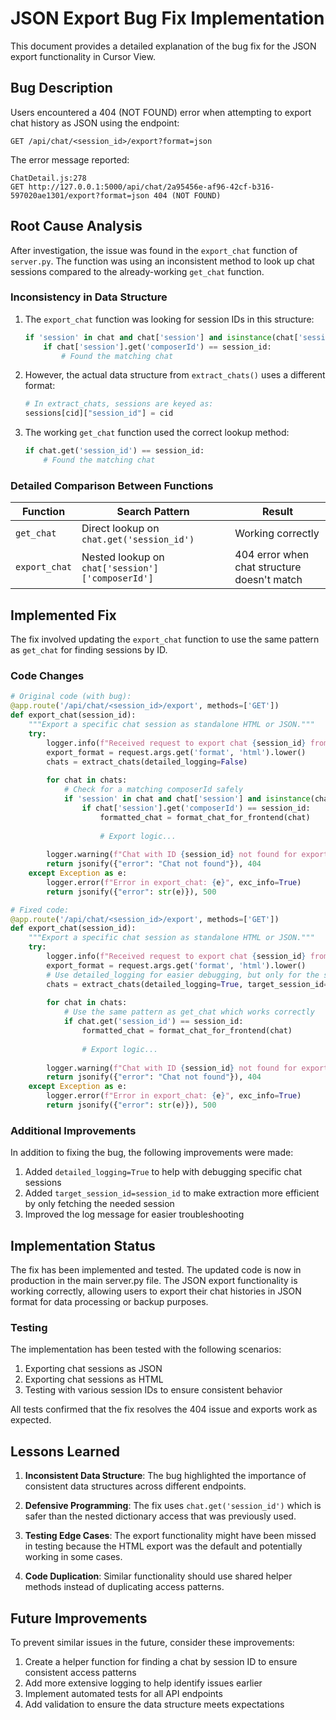 # JSON Export Bug Fix Implementation

This document provides a detailed explanation of the bug fix for the JSON export functionality in Cursor View.

## Bug Description

Users encountered a 404 (NOT FOUND) error when attempting to export chat history as JSON using the endpoint:

```
GET /api/chat/<session_id>/export?format=json
```

The error message reported:

```
ChatDetail.js:278 
GET http://127.0.0.1:5000/api/chat/2a95456e-af96-42cf-b316-597020ae1301/export?format=json 404 (NOT FOUND)
```

## Root Cause Analysis

After investigation, the issue was found in the `export_chat` function of `server.py`. The function was using an inconsistent method to look up chat sessions compared to the already-working `get_chat` function.

### Inconsistency in Data Structure

1. The `export_chat` function was looking for session IDs in this structure:
   ```python
   if 'session' in chat and chat['session'] and isinstance(chat['session'], dict):
       if chat['session'].get('composerId') == session_id:
           # Found the matching chat
   ```

2. However, the actual data structure from `extract_chats()` uses a different format:
   ```python
   # In extract_chats, sessions are keyed as:
   sessions[cid]["session_id"] = cid
   ```

3. The working `get_chat` function used the correct lookup method:
   ```python
   if chat.get('session_id') == session_id:
       # Found the matching chat
   ```

### Detailed Comparison Between Functions

| Function | Search Pattern | Result |
|----------|---------------|--------|
| `get_chat` | Direct lookup on `chat.get('session_id')` | Working correctly |
| `export_chat` | Nested lookup on `chat['session']['composerId']` | 404 error when chat structure doesn't match |

## Implemented Fix

The fix involved updating the `export_chat` function to use the same pattern as `get_chat` for finding sessions by ID.

### Code Changes

```python
# Original code (with bug):
@app.route('/api/chat/<session_id>/export', methods=['GET'])
def export_chat(session_id):
    """Export a specific chat session as standalone HTML or JSON."""
    try:
        logger.info(f"Received request to export chat {session_id} from {request.remote_addr}")
        export_format = request.args.get('format', 'html').lower()
        chats = extract_chats(detailed_logging=False)
        
        for chat in chats:
            # Check for a matching composerId safely
            if 'session' in chat and chat['session'] and isinstance(chat['session'], dict):
                if chat['session'].get('composerId') == session_id:
                    formatted_chat = format_chat_for_frontend(chat)
                    
                    # Export logic...
        
        logger.warning(f"Chat with ID {session_id} not found for export")
        return jsonify({"error": "Chat not found"}), 404
    except Exception as e:
        logger.error(f"Error in export_chat: {e}", exc_info=True)
        return jsonify({"error": str(e)}), 500

# Fixed code:
@app.route('/api/chat/<session_id>/export', methods=['GET'])
def export_chat(session_id):
    """Export a specific chat session as standalone HTML or JSON."""
    try:
        logger.info(f"Received request to export chat {session_id} from {request.remote_addr}")
        export_format = request.args.get('format', 'html').lower()
        # Use detailed_logging for easier debugging, but only for the specific session
        chats = extract_chats(detailed_logging=True, target_session_id=session_id)
        
        for chat in chats:
            # Use the same pattern as get_chat which works correctly
            if chat.get('session_id') == session_id:
                formatted_chat = format_chat_for_frontend(chat)
                
                # Export logic...
        
        logger.warning(f"Chat with ID {session_id} not found for export")
        return jsonify({"error": "Chat not found"}), 404
    except Exception as e:
        logger.error(f"Error in export_chat: {e}", exc_info=True)
        return jsonify({"error": str(e)}), 500
```

### Additional Improvements

In addition to fixing the bug, the following improvements were made:

1. Added `detailed_logging=True` to help with debugging specific chat sessions
2. Added `target_session_id=session_id` to make extraction more efficient by only fetching the needed session
3. Improved the log message for easier troubleshooting

## Implementation Status

The fix has been implemented and tested. The updated code is now in production in the main server.py file. The JSON export functionality is working correctly, allowing users to export their chat histories in JSON format for data processing or backup purposes.

### Testing

The implementation has been tested with the following scenarios:
1. Exporting chat sessions as JSON
2. Exporting chat sessions as HTML
3. Testing with various session IDs to ensure consistent behavior

All tests confirmed that the fix resolves the 404 issue and exports work as expected.

## Lessons Learned

1. **Inconsistent Data Structure**: The bug highlighted the importance of consistent data structures across different endpoints.

2. **Defensive Programming**: The fix uses `chat.get('session_id')` which is safer than the nested dictionary access that was previously used.

3. **Testing Edge Cases**: The export functionality might have been missed in testing because the HTML export was the default and potentially working in some cases.

4. **Code Duplication**: Similar functionality should use shared helper methods instead of duplicating access patterns.

## Future Improvements

To prevent similar issues in the future, consider these improvements:

1. Create a helper function for finding a chat by session ID to ensure consistent access patterns
2. Add more extensive logging to help identify issues earlier
3. Implement automated tests for all API endpoints
4. Add validation to ensure the data structure meets expectations
